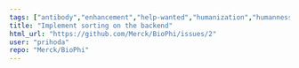 ```yaml
---
tags: ["antibody","enhancement","help-wanted","humanization","humanness","oasis","sapiens"]
title: "Implement sorting on the backend"
html_url: "https://github.com/Merck/BioPhi/issues/2"
user: "prihoda"
repo: "Merck/BioPhi"
---
```



